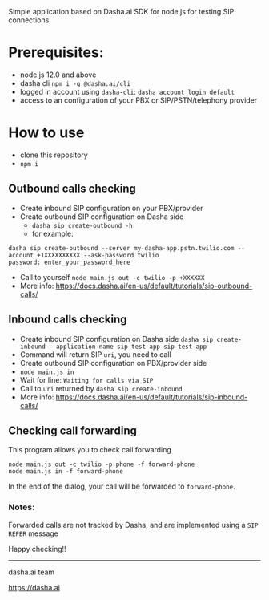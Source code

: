 Simple application based on Dasha.ai SDK for node.js for testing SIP connections

# Prerequisites:
- node.js 12.0 and above
- dasha cli `npm i -g @dasha.ai/cli`
- logged in account using `dasha-cli`: `dasha account login default`
- access to an configuration of your PBX or SIP/PSTN/telephony provider

# How to use

- clone this repository
- `npm i`

## Outbound calls checking

- Create inbound SIP configuration on your PBX/provider
- Create outbound SIP configuration on Dasha side
    - `dasha sip create-outbound -h`
    - for example: 
```
dasha sip create-outbound --server my-dasha-app.pstn.twilio.com --account +1XXXXXXXXXX --ask-password twilio
password: enter_your_password_here
```
- Call to yourself `node main.js out -c twilio -p +XXXXXX`
- More info: https://docs.dasha.ai/en-us/default/tutorials/sip-outbound-calls/


## Inbound calls checking

- Create inbound SIP configuration on Dasha side
`dasha sip create-inbound --application-name sip-test-app sip-test-app`
- Command will return SIP `uri`, you need to call
- Create outbound SIP configuration on PBX/provider side
- `node main.js in`
- Wait for line: `Waiting for calls via SIP`
- Call to `uri` returned by `dasha sip create-inbound`
- More info: https://docs.dasha.ai/en-us/default/tutorials/sip-inbound-calls/

## Checking call forwarding

This program allows you to check call forwarding

```
node main.js out -c twilio -p phone -f forward-phone
node main.js in -f forward-phone
```

In the end of the dialog, your call will be forwarded to `forward-phone`.

### Notes:

Forwarded calls are not tracked by Dasha, and are implemented using a `SIP REFER` message


Happy checking!!

---
dasha.ai team

https://dasha.ai
















